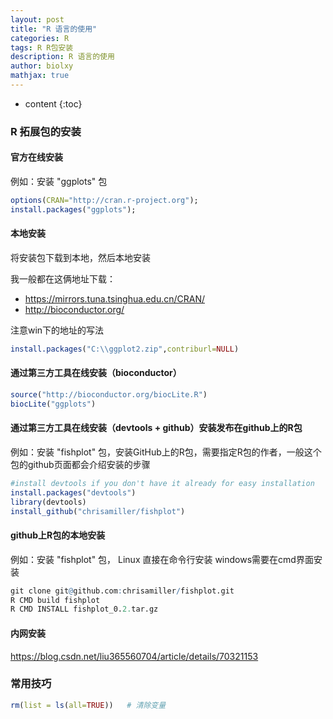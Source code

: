 ```yaml
---
layout: post
title: "R 语言的使用"
categories: R
tags: R R包安装
description: R 语言的使用
author: biolxy
mathjax: true
---
```


* content
{:toc}



### R 拓展包的安装

#### 官方在线安装
例如：安装 "ggplots" 包
```R
options(CRAN="http://cran.r-project.org");
install.packages("ggplots");
```

#### 本地安装

将安装包下载到本地，然后本地安装

我一般都在这俩地址下载：

- https://mirrors.tuna.tsinghua.edu.cn/CRAN/
- http://bioconductor.org/

注意win下的地址的写法

```R
install.packages("C:\\ggplot2.zip",contriburl=NULL)
```

#### 通过第三方工具在线安装（bioconductor）

```R
source("http://bioconductor.org/biocLite.R")
biocLite("ggplots")
```

#### 通过第三方工具在线安装（devtools + github）安装发布在github上的R包

例如：安装 "fishplot" 包，安装GitHub上的R包，需要指定R包的作者，一般这个包的github页面都会介绍安装的步骤  

```R
#install devtools if you don't have it already for easy installation
install.packages("devtools")
library(devtools)
install_github("chrisamiller/fishplot")
```

#### github上R包的本地安装
例如：安装 "fishplot" 包， Linux 直接在命令行安装
windows需要在cmd界面安装
```R 
git clone git@github.com:chrisamiller/fishplot.git
R CMD build fishplot
R CMD INSTALL fishplot_0.2.tar.gz
```


#### 内网安装

https://blog.csdn.net/liu365560704/article/details/70321153

### 常用技巧

```R
rm(list = ls(all=TRUE))   # 清除变量
```



